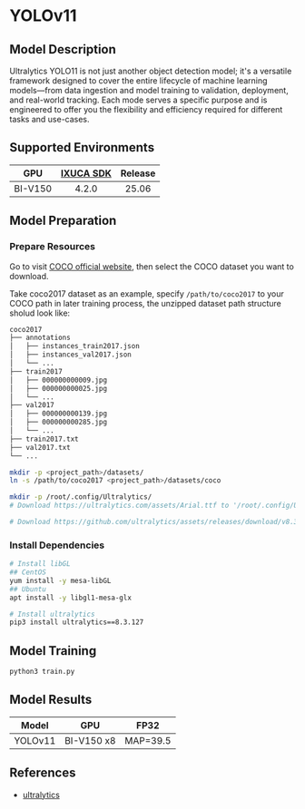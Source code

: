 # YOLOv11

## Model Description

Ultralytics YOLO11 is not just another object detection model; it's a versatile framework designed to cover the entire lifecycle of machine learning models—from data ingestion and model training to validation, deployment, and real-world tracking. Each mode serves a specific purpose and is engineered to offer you the flexibility and efficiency required for different tasks and use-cases.

## Supported Environments

| GPU    | [IXUCA SDK](https://gitee.com/deep-spark/deepspark#%E5%A4%A9%E6%95%B0%E6%99%BA%E7%AE%97%E8%BD%AF%E4%BB%B6%E6%A0%88-ixuca) | Release |
| :----: | :----: | :----: |
| BI-V150 | 4.2.0    |  25.06  |

## Model Preparation

### Prepare Resources

Go to visit [COCO official website](https://cocodataset.org/#download), then select the COCO dataset you want to
download.

Take coco2017 dataset as an example, specify `/path/to/coco2017` to your COCO path in later training process, the
unzipped dataset path structure sholud look like:

```bash
coco2017
├── annotations
│   ├── instances_train2017.json
│   ├── instances_val2017.json
│   └── ...
├── train2017
│   ├── 000000000009.jpg
│   ├── 000000000025.jpg
│   └── ...
├── val2017
│   ├── 000000000139.jpg
│   ├── 000000000285.jpg
│   └── ...
├── train2017.txt
├── val2017.txt
└── ...
```

```bash
mkdir -p <project_path>/datasets/
ln -s /path/to/coco2017 <project_path>/datasets/coco

mkdir -p /root/.config/Ultralytics/
# Download https://ultralytics.com/assets/Arial.ttf to '/root/.config/Ultralytics/'...

# Download https://github.com/ultralytics/assets/releases/download/v8.3.0/yolo11n.pt to 'yolo11n.pt'...
```

### Install Dependencies

```bash
# Install libGL
## CentOS
yum install -y mesa-libGL
## Ubuntu
apt install -y libgl1-mesa-glx

# Install ultralytics
pip3 install ultralytics==8.3.127
```

## Model Training

```bash
python3 train.py
```

## Model Results

| Model  | GPU        | FP32     |
|--------|------------|----------|
| YOLOv11 | BI-V150 x8 | MAP=39.5 |

## References

- [ultralytics](https://github.com/ultralytics/ultralytics)
